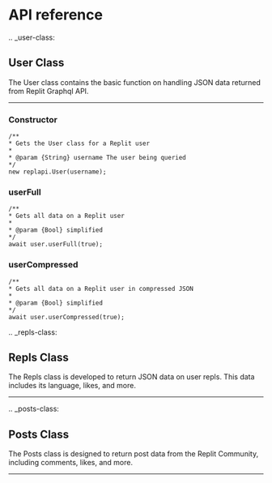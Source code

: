 # API reference

.. _user-class:

## User Class

The User class contains the basic function on handling JSON data returned from Replit Graphql API.

------

### Constructor

```nodejs
/**
* Gets the User class for a Replit user
* 
* @param {String} username The user being queried
*/
new replapi.User(username);
```

### userFull

```nodejs
/**
* Gets all data on a Replit user
* 
* @param {Bool} simplified
*/
await user.userFull(true);
```

### userCompressed

```nodejs
/**
* Gets all data on a Replit user in compressed JSON
* 
* @param {Bool} simplified
*/
await user.userCompressed(true);
```

.. _repls-class:

## Repls Class
The Repls class is developed to return JSON data on user repls. This data includes its language, likes, and more.

---- 

.. _posts-class:

## Posts Class
The Posts class is designed to return post data from the Replit Community, including comments, likes, and more.

----
